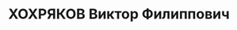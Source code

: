 ---
title: ХОХРЯКОВ Виктор Филиппович
description: 'род. 1906, г. Чусовой, Пермская обл., русский, обр: начальное. Род занятий:
  машинист паровоза депо ст. Чусовская, прож: г. Чусовой, Пермская обл.. Арест. 04.02.1937.
  Приговор: 04.05.1937, обв.: терр., диверс., КРА - ВМН, конфискация имущества. Реабилитация
  - Военная коллегия ВС СССР, 1957'
---